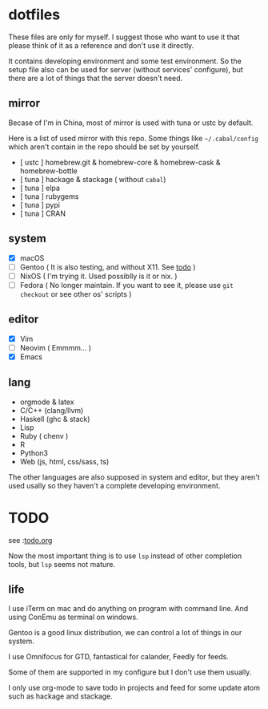 # dotfiles

These files are only for myself. I suggest those who want to use it that please think of it as a reference and don't use
it directly.

It contains developing environment and some test environment. So the setup file also can be used for server (without
services' configure), but there are a lot of things that the server doesn't need.

## mirror

Becase of I'm in China, most of mirror is used with tuna or ustc by default.

Here is a list of used mirror with this repo. Some things like `~/.cabal/config` which aren't contain in the repo should be set by yourself.

- [ ustc ] homebrew.git & homebrew-core & homebrew-cask & homebrew-bottle
- [ tuna ] hackage & stackage ( without `cabal`)
- [ tuna ] elpa
- [ tuna ] rubygems
- [ tuna ] pypi
- [ tuna ] CRAN

## system
- [x] macOS
- [ ] Gentoo ( It is also testing, and without X11. See [todo](#todo) )
- [ ] NixOS ( I'm trying it. Used possiblly is it or nix. )
- [ ] Fedora ( No longer maintain. If you want to see it, please use `git checkout` or see other os' scripts )

## editor
- [X] Vim
- [ ] Neovim ( Emmmm... )
- [X] Emacs

## lang
- orgmode & latex
- C/C++ (clang/llvm)
- Haskell (ghc & stack)
- Lisp
- Ruby ( chenv )
- R 
- Python3 
- Web (js, html, css/sass, ts)

The other languages are also supposed in system and editor, but they aren't used usally so they haven't a complete
developing environment.

# TODO

see :[todo.org](todo.org)

Now the most important thing is to use `lsp` instead of other completion tools, but `lsp` seems not mature.

## life

I use iTerm on mac and do anything on program with command line. And using ConEmu as terminal on windows.

Gentoo is a good linux distribution, we can control a lot of things in our system.

I use Omnifocus for GTD, fantastical for calander, Feedly for feeds.

Some of them are supported in my configure but I don't use them usually.

I only use org-mode to save todo in projects and feed for some update atom such as hackage and stackage.
